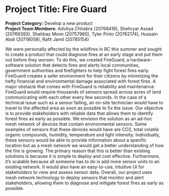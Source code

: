 # Project Title: Fire Guard
**Project Category:** Develop a new product <br/>
**Project Team Members:** Advitya Chhabra (20768416), Shehryar Assad (20769393), Shahbaz Momi (20757960), Tyler Pinto (20762174), Hussain Abdi (20718058), Rafit Jamil (20785154)
 
We were personally affected by the wildfires in BC this summer and sought to create a product that could diagnose fires at an early stage and put them out before they worsen. To do this, we created FireGuard, a hardware-software solution that detects fires and alerts local communities, government authorities and firefighters to help fight forest fires early. FireGuard creates a safer environment for their citizens by minimizing the hefty financial and environmental damage associated with forest fires.
A major obstacle that comes with FireGuard is reliability and maintenance. FireGuard would require thousands of sensors spread across acres of land communicating with each other every few seconds. In the case of a technical issue such as a sensor failing, an on-site technician would have to travel to the affected area as soon as possible to fix the issue. 
Our objective is to provide stakeholders with reliable data that allows them to identify forest fires as early as possible.
We envision the solution as an ad-hoc mesh network of devices that contain environmental sensors. Some examples of sensors that these devices would have are CO2, total volatile organic compounds, humidity, temperature and light intensity. Individually, these sensors would be able to provide information about a specific location but as a mesh network we would get a better understanding of how the fire is growing.
The primary reason that this is better than existing solutions is because it is simple to deploy and cost effective. Furthermore, it’s scalable because all someone has to do is add more sensor units to an existing network. It would also have an easy-to-use, intuitive UI for stakeholders to view and assess sensor data.
Overall, our project uses mesh network technology to deploy sensors that monitor and alert stakeholders, allowing them to diagnose and mitigate forest fires as early as possible.
